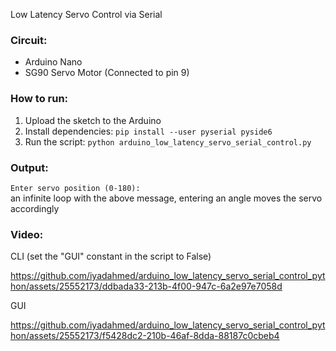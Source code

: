 Low Latency Servo Control via Serial

### Circuit:  
* Arduino Nano
* SG90 Servo Motor (Connected to pin 9)

### How to run:  
1. Upload the sketch to the Arduino
2. Install dependencies: `pip install --user pyserial pyside6`
3. Run the script: `python arduino_low_latency_servo_serial_control.py`

### Output:  
`Enter servo position (0-180):`  
an infinite loop with the above message, entering an angle moves the servo accordingly

### Video:
CLI (set the "GUI" constant in the script to False)

https://github.com/iyadahmed/arduino_low_latency_servo_serial_control_python/assets/25552173/ddbada33-213b-4f00-947c-6a2e97e7058d

GUI

https://github.com/iyadahmed/arduino_low_latency_servo_serial_control_python/assets/25552173/f5428dc2-210b-46af-8dda-88187c0cbeb4


